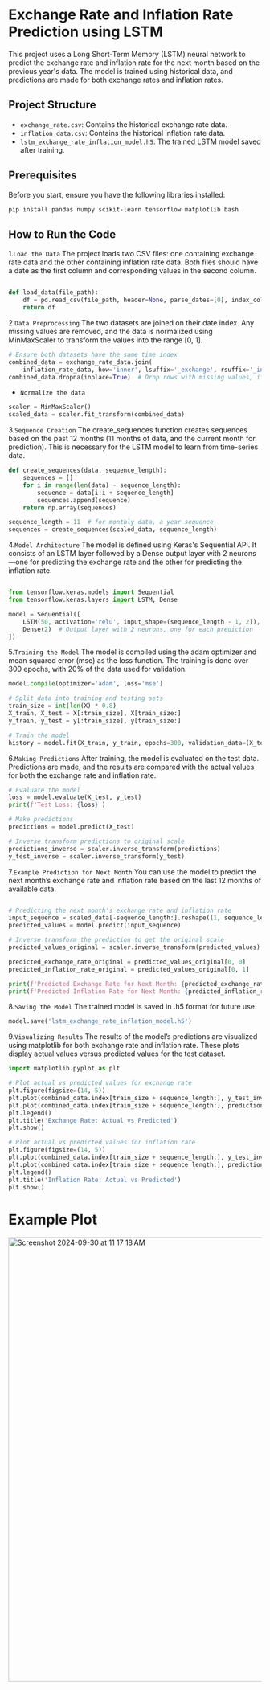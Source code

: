 # Exchange Rate and Inflation Rate Prediction using LSTM

This project uses a Long Short-Term Memory (LSTM) neural network to predict the exchange rate and inflation rate for the next month based on the previous year's data. 
The model is trained using historical data, and predictions are made for both exchange rates and inflation rates.

## Project Structure

- `exchange_rate.csv`: Contains the historical exchange rate data.
- `inflation_data.csv`: Contains the historical inflation rate data.
- `lstm_exchange_rate_inflation_model.h5`: The trained LSTM model saved after training.

## Prerequisites

Before you start, ensure you have the following libraries installed:

```bash
pip install pandas numpy scikit-learn tensorflow matplotlib bash
```


## How to Run the Code
1.`Load the Data`
The project loads two CSV files: one containing exchange rate data and the other containing inflation rate data. Both files should have a date as the first column and corresponding values in the second column.

```python

def load_data(file_path):
    df = pd.read_csv(file_path, header=None, parse_dates=[0], index_col=0)
    return df
```

2.`Data Preprocessing`
The two datasets are joined on their date index. Any missing values are removed, and the data is normalized using MinMaxScaler to transform the values into the range [0, 1].

```python
# Ensure both datasets have the same time index
combined_data = exchange_rate_data.join(
    inflation_rate_data, how='inner', lsuffix='_exchange', rsuffix='_inflation')
combined_data.dropna(inplace=True)  # Drop rows with missing values, if any
```

- `Normalize the data`
```python
scaler = MinMaxScaler()
scaled_data = scaler.fit_transform(combined_data)
```

3.`Sequence Creation`
The create_sequences function creates sequences based on the past 12 months (11 months of data, and the current month for prediction). This is necessary for the LSTM model to learn from time-series data.

```python
def create_sequences(data, sequence_length):
    sequences = []
    for i in range(len(data) - sequence_length):
        sequence = data[i:i + sequence_length]
        sequences.append(sequence)
    return np.array(sequences)

sequence_length = 11  # for monthly data, a year sequence
sequences = create_sequences(scaled_data, sequence_length)
``` 
4.`Model Architecture`
The model is defined using Keras's Sequential API. It consists of an LSTM layer followed by a Dense output layer with 2 neurons—one for predicting the exchange rate and the other for predicting the inflation rate.

```python

from tensorflow.keras.models import Sequential
from tensorflow.keras.layers import LSTM, Dense

model = Sequential([
    LSTM(50, activation='relu', input_shape=(sequence_length - 1, 2)),
    Dense(2)  # Output layer with 2 neurons, one for each prediction
])
```

5.`Training the Model`
The model is compiled using the adam optimizer and mean squared error (mse) as the loss function. The training is done over 300 epochs, with 20% of the data used for validation.

```python
model.compile(optimizer='adam', loss='mse')

# Split data into training and testing sets
train_size = int(len(X) * 0.8)
X_train, X_test = X[:train_size], X[train_size:]
y_train, y_test = y[:train_size], y[train_size:]

# Train the model
history = model.fit(X_train, y_train, epochs=300, validation_data=(X_test, y_test))
``` 
6.`Making Predictions`
After training, the model is evaluated on the test data. Predictions are made, and the results are compared with the actual values for both the exchange rate and inflation rate.

```python
# Evaluate the model
loss = model.evaluate(X_test, y_test)
print(f'Test Loss: {loss}')

# Make predictions
predictions = model.predict(X_test)

# Inverse transform predictions to original scale
predictions_inverse = scaler.inverse_transform(predictions)
y_test_inverse = scaler.inverse_transform(y_test)
```

7.`Example Prediction for Next Month`
You can use the model to predict the next month’s exchange rate and inflation rate based on the last 12 months of available data.

```python

# Predicting the next month's exchange rate and inflation rate
input_sequence = scaled_data[-sequence_length:].reshape((1, sequence_length, 2))
predicted_values = model.predict(input_sequence)

# Inverse transform the prediction to get the original scale
predicted_values_original = scaler.inverse_transform(predicted_values)

predicted_exchange_rate_original = predicted_values_original[0, 0]
predicted_inflation_rate_original = predicted_values_original[0, 1]

print(f'Predicted Exchange Rate for Next Month: {predicted_exchange_rate_original}')
print(f'Predicted Inflation Rate for Next Month: {predicted_inflation_rate_original}')
```

8.`Saving the Model`
The trained model is saved in .h5 format for future use.

```python
model.save('lstm_exchange_rate_inflation_model.h5')
```

9.`Visualizing Results`
The results of the model’s predictions are visualized using matplotlib for both exchange rate and inflation rate. These plots display actual values versus predicted values for the test dataset.

```python
import matplotlib.pyplot as plt

# Plot actual vs predicted values for exchange rate
plt.figure(figsize=(14, 5))
plt.plot(combined_data.index[train_size + sequence_length:], y_test_inverse[:, 0], label='Actual Exchange Rate')
plt.plot(combined_data.index[train_size + sequence_length:], predictions_inverse[:, 0], label='Predicted Exchange Rate')
plt.legend()
plt.title('Exchange Rate: Actual vs Predicted')
plt.show()

# Plot actual vs predicted values for inflation rate
plt.figure(figsize=(14, 5))
plt.plot(combined_data.index[train_size + sequence_length:], y_test_inverse[:, 1], label='Actual Inflation Rate')
plt.plot(combined_data.index[train_size + sequence_length:], predictions_inverse[:, 1], label='Predicted Inflation Rate')
plt.legend()
plt.title('Inflation Rate: Actual vs Predicted')
plt.show()
```

# Example Plot
<img width="885" alt="Screenshot 2024-09-30 at 11 17 18 AM" src="https://github.com/user-attachments/assets/90633144-d5e6-4122-89c6-d171a1f19f7c">
